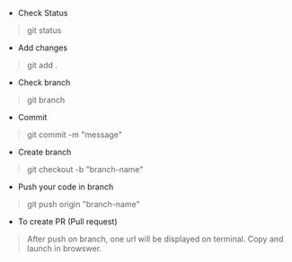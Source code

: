 * Check Status
> git status

* Add changes
> git add .
 
* Check branch
> git branch

* Commit
> git commit -m "message"

* Create branch
> git checkout -b "branch-name"

* Push your code in branch
> git push origin "branch-name"

* To create PR (Pull request)
> After push on branch, one url will be displayed on terminal. Copy and launch in browswer.
